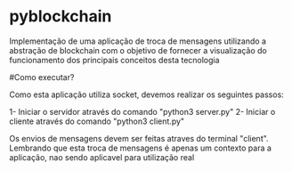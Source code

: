 # pyblockchain
Implementação de uma aplicação de troca de mensagens utilizando a abstração de blockchain com o objetivo de fornecer a visualização do funcionamento dos principais conceitos desta tecnologia

#Como executar?

Como esta aplicação utiliza socket, devemos realizar os seguintes passos:

1- Iniciar o servidor através do comando "python3 server.py"
2- Iniciar o cliente através do comando "python3 client.py" 

Os envios de mensagens devem ser feitas atraves do terminal "client". Lembrando que esta troca de mensagens é apenas um contexto para a aplicação, nao sendo aplicavel para utilização real
